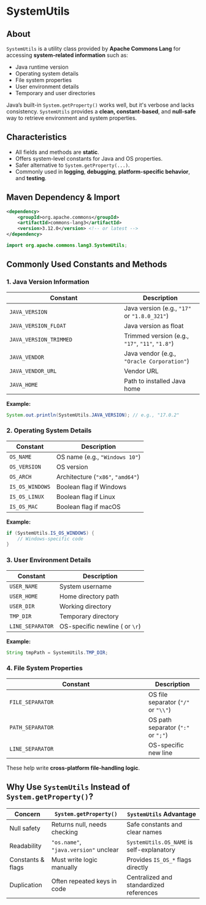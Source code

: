 # SystemUtils

## About

`SystemUtils` is a utility class provided by **Apache Commons Lang** for accessing **system-related information** such as:

* Java runtime version
* Operating system details
* File system properties
* User environment details
* Temporary and user directories

Java’s built-in `System.getProperty()` works well, but it's verbose and lacks consistency. `SystemUtils` provides a **clean, constant-based**, and **null-safe** way to retrieve environment and system properties.

## Characteristics

* All fields and methods are **static**.
* Offers system-level constants for Java and OS properties.
* Safer alternative to `System.getProperty(...)`.
* Commonly used in **logging**, **debugging**, **platform-specific behavior**, and **testing**.

## Maven Dependency & Import

```xml
<dependency>
    <groupId>org.apache.commons</groupId>
    <artifactId>commons-lang3</artifactId>
    <version>3.12.0</version> <!-- or latest -->
</dependency>
```

```java
import org.apache.commons.lang3.SystemUtils;
```

## Commonly Used Constants and Methods

### 1. Java Version Information

<table><thead><tr><th width="283.006103515625">Constant</th><th>Description</th></tr></thead><tbody><tr><td><code>JAVA_VERSION</code></td><td>Java version (e.g., <code>"17"</code> or <code>"1.8.0_321"</code>)</td></tr><tr><td><code>JAVA_VERSION_FLOAT</code></td><td>Java version as float</td></tr><tr><td><code>JAVA_VERSION_TRIMMED</code></td><td>Trimmed version (e.g., <code>"17"</code>, <code>"11"</code>, <code>"1.8"</code>)</td></tr><tr><td><code>JAVA_VENDOR</code></td><td>Java vendor (e.g., <code>"Oracle Corporation"</code>)</td></tr><tr><td><code>JAVA_VENDOR_URL</code></td><td>Vendor URL</td></tr><tr><td><code>JAVA_HOME</code></td><td>Path to installed Java home</td></tr></tbody></table>

**Example:**

```java
System.out.println(SystemUtils.JAVA_VERSION); // e.g., "17.0.2"
```

### 2. Operating System Details

| Constant        | Description                       |
| --------------- | --------------------------------- |
| `OS_NAME`       | OS name (e.g., `"Windows 10"`)    |
| `OS_VERSION`    | OS version                        |
| `OS_ARCH`       | Architecture (`"x86"`, `"amd64"`) |
| `IS_OS_WINDOWS` | Boolean flag if Windows           |
| `IS_OS_LINUX`   | Boolean flag if Linux             |
| `IS_OS_MAC`     | Boolean flag if macOS             |

**Example:**

```java
if (SystemUtils.IS_OS_WINDOWS) {
    // Windows-specific code
}
```

### 3. User Environment Details

| Constant         | Description                    |
| ---------------- | ------------------------------ |
| `USER_NAME`      | System username                |
| `USER_HOME`      | Home directory path            |
| `USER_DIR`       | Working directory              |
| `TMP_DIR`        | Temporary directory            |
| `LINE_SEPARATOR` | OS-specific newline ( or `\r`) |

**Example:**

```java
String tmpPath = SystemUtils.TMP_DIR;
```

### 4. File System Properties

<table><thead><tr><th width="346.439208984375">Constant</th><th>Description</th></tr></thead><tbody><tr><td><code>FILE_SEPARATOR</code></td><td>OS file separator (<code>"/"</code> or <code>"\\"</code>)</td></tr><tr><td><code>PATH_SEPARATOR</code></td><td>OS path separator (<code>":"</code> or <code>";"</code>)</td></tr><tr><td><code>LINE_SEPARATOR</code></td><td>OS-specific new line</td></tr></tbody></table>

These help write **cross-platform file-handling logic**.

## Why Use `SystemUtils` Instead of `System.getProperty()`?

| Concern           | `System.getProperty()`                | `SystemUtils` Advantage                   |
| ----------------- | ------------------------------------- | ----------------------------------------- |
| Null safety       | Returns null, needs checking          | Safe constants and clear names            |
| Readability       | `"os.name"`, `"java.version"` unclear | `SystemUtils.OS_NAME` is self-explanatory |
| Constants & flags | Must write logic manually             | Provides `IS_OS_*` flags directly         |
| Duplication       | Often repeated keys in code           | Centralized and standardized references   |





